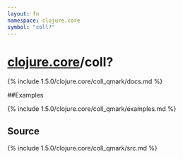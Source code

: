 ```yaml
---
layout: fn
namespace: clojure.core
symbol: "coll?"
---
```


# [clojure.core](../)/coll?

{% include 1.5.0/clojure.core/coll_qmark/docs.md %}

##Examples

{% include 1.5.0/clojure.core/coll_qmark/examples.md %}
## Source
{% include 1.5.0/clojure.core/coll_qmark/src.md %}

